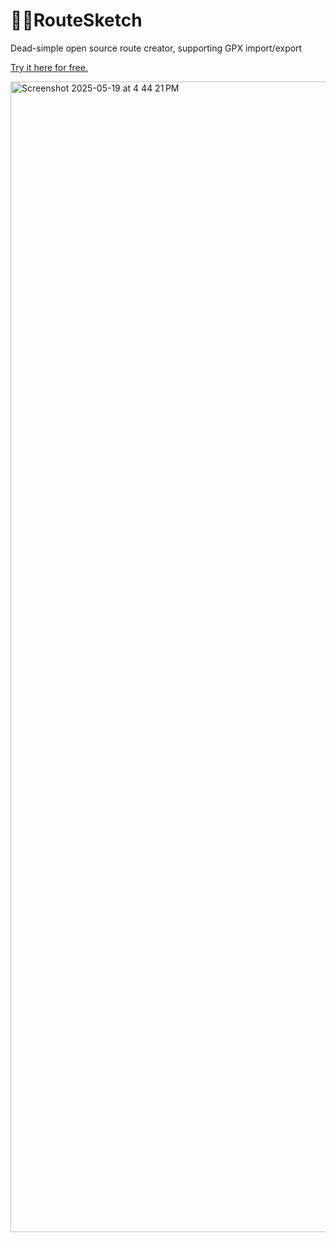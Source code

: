 # 🏃‍♂️RouteSketch
Dead-simple open source route creator, supporting GPX import/export

[Try it here for free.](https://dpaola2.github.io/RouteSketch/index.html)

<img width="1841" alt="Screenshot 2025-05-19 at 4 44 21 PM" src="https://github.com/user-attachments/assets/72d20217-ae20-4795-b273-7bd69ca33d75" />
